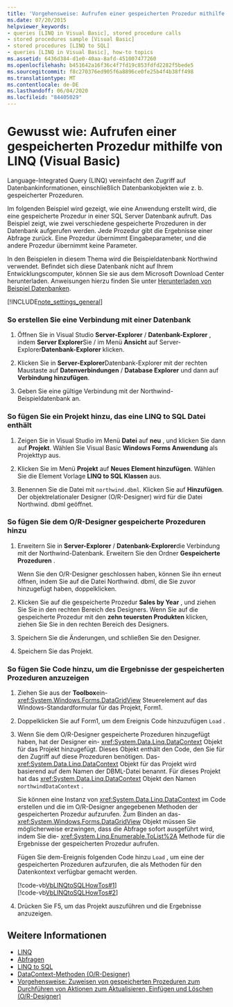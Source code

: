 ```yaml
---
title: 'Vorgehensweise: Aufrufen einer gespeicherten Prozedur mithilfe von LINQ'
ms.date: 07/20/2015
helpviewer_keywords:
- queries [LINQ in Visual Basic], stored procedure calls
- stored procedures sample [Visual Basic]
- stored procedures [LINQ to SQL]
- queries [LINQ in Visual Basic], how-to topics
ms.assetid: 6436d384-d1e0-40aa-8afd-451007477260
ms.openlocfilehash: b451642a16f36c4f7fd19c853fdfd2282f5bede5
ms.sourcegitcommit: f8c270376ed905f6a8896ce0fe25b4f4b38ff498
ms.translationtype: MT
ms.contentlocale: de-DE
ms.lasthandoff: 06/04/2020
ms.locfileid: "84405029"
---
```

# <a name="how-to-call-a-stored-procedure-by-using-linq-visual-basic"></a>Gewusst wie: Aufrufen einer gespeicherten Prozedur mithilfe von LINQ (Visual Basic)
Language-Integrated Query (LINQ) vereinfacht den Zugriff auf Datenbankinformationen, einschließlich Datenbankobjekten wie z. b. gespeicherter Prozeduren.  
  
 Im folgenden Beispiel wird gezeigt, wie eine Anwendung erstellt wird, die eine gespeicherte Prozedur in einer SQL Server Datenbank aufruft. Das Beispiel zeigt, wie zwei verschiedene gespeicherte Prozeduren in der Datenbank aufgerufen werden. Jede Prozedur gibt die Ergebnisse einer Abfrage zurück. Eine Prozedur übernimmt Eingabeparameter, und die andere Prozedur übernimmt keine Parameter.  
  
 In den Beispielen in diesem Thema wird die Beispieldatenbank Northwind verwendet. Befindet sich diese Datenbank nicht auf Ihrem Entwicklungscomputer, können Sie sie aus dem Microsoft Download Center herunterladen. Anweisungen hierzu finden Sie unter [Herunterladen von Beispiel Datenbanken](../../../../framework/data/adonet/sql/linq/downloading-sample-databases.md).  
  
[!INCLUDE[note_settings_general](~/includes/note-settings-general-md.md)]  
  
### <a name="to-create-a-connection-to-a-database"></a>So erstellen Sie eine Verbindung mit einer Datenbank  
  
1. Öffnen Sie in Visual Studio **Server-Explorer** / **Datenbank-Explorer** , indem **Server Explorer**Sie / im Menü **Ansicht** auf Server-Explorer**Datenbank-Explorer** klicken.  
  
2. Klicken Sie in **Server-Explorer**Datenbank-Explorer mit der rechten Maustaste auf **Datenverbindungen** / **Database Explorer** und dann auf **Verbindung hinzufügen**.  
  
3. Geben Sie eine gültige Verbindung mit der Northwind-Beispieldatenbank an.  
  
### <a name="to-add-a-project-that-contains-a-linq-to-sql-file"></a>So fügen Sie ein Projekt hinzu, das eine LINQ to SQL Datei enthält  
  
1. Zeigen Sie in Visual Studio im Menü **Datei** auf **neu** , und klicken Sie dann auf **Projekt**. Wählen Sie Visual Basic **Windows Forms Anwendung** als Projekttyp aus.  
  
2. Klicken Sie im Menü **Projekt** auf **Neues Element hinzufügen**. Wählen Sie die Element Vorlage **LINQ to SQL Klassen** aus.  
  
3. Benennen Sie die Datei mit `northwind.dbml`. Klicken Sie auf **Hinzufügen**. Der objektrelationaler Designer (O/R-Designer) wird für die Datei Northwind. dbml geöffnet.  
  
### <a name="to-add-stored-procedures-to-the-or-designer"></a>So fügen Sie dem O/R-Designer gespeicherte Prozeduren hinzu  
  
1. Erweitern Sie in **Server-Explorer** / **Datenbank-Explorer**die Verbindung mit der Northwind-Datenbank. Erweitern Sie den Ordner **Gespeicherte Prozeduren** .  
  
     Wenn Sie den O/R-Designer geschlossen haben, können Sie ihn erneut öffnen, indem Sie auf die Datei Northwind. dbml, die Sie zuvor hinzugefügt haben, doppelklicken.  
  
2. Klicken Sie auf die gespeicherte Prozedur **Sales by Year** , und ziehen Sie Sie in den rechten Bereich des Designers. Wenn Sie auf die gespeicherte Prozedur mit den **zehn teuersten Produkten** klicken, ziehen Sie Sie in den rechten Bereich des Designers.  
  
3. Speichern Sie die Änderungen, und schließen Sie den Designer.  
  
4. Speichern Sie das Projekt.  
  
### <a name="to-add-code-to-display-the-results-of-the-stored-procedures"></a>So fügen Sie Code hinzu, um die Ergebnisse der gespeicherten Prozeduren anzuzeigen  
  
1. Ziehen Sie aus der **Toolbox**ein- <xref:System.Windows.Forms.DataGridView> Steuerelement auf das Windows-Standardformular für das Projekt, Form1.  
  
2. Doppelklicken Sie auf Form1, um dem Ereignis Code hinzuzufügen `Load` .  
  
3. Wenn Sie dem O/R-Designer gespeicherte Prozeduren hinzugefügt haben, hat der Designer ein- <xref:System.Data.Linq.DataContext> Objekt für das Projekt hinzugefügt. Dieses Objekt enthält den Code, den Sie für den Zugriff auf diese Prozeduren benötigen. Das- <xref:System.Data.Linq.DataContext> Objekt für das Projekt wird basierend auf dem Namen der DBML-Datei benannt. Für dieses Projekt hat das <xref:System.Data.Linq.DataContext> Objekt den Namen `northwindDataContext` .  
  
     Sie können eine Instanz von <xref:System.Data.Linq.DataContext> im Code erstellen und die im O/R-Designer angegebenen Methoden der gespeicherten Prozedur aufzurufen. Zum Binden an das- <xref:System.Windows.Forms.DataGridView> Objekt müssen Sie möglicherweise erzwingen, dass die Abfrage sofort ausgeführt wird, indem Sie die- <xref:System.Linq.Enumerable.ToList%2A> Methode für die Ergebnisse der gespeicherten Prozedur aufrufen.  
  
     Fügen Sie dem-Ereignis folgenden Code hinzu `Load` , um eine der gespeicherten Prozeduren aufzurufen, die als Methoden für den Datenkontext verfügbar gemacht werden.  
  
     [!code-vb[VbLINQtoSQLHowTos#1](~/samples/snippets/visualbasic/VS_Snippets_VBCSharp/VbLINQtoSQLHowTos/VB/Form3.vb#1)]  
    [!code-vb[VbLINQtoSQLHowTos#2](~/samples/snippets/visualbasic/VS_Snippets_VBCSharp/VbLINQtoSQLHowTos/VB/Form3.vb#2)]  
  
4. Drücken Sie F5, um das Projekt auszuführen und die Ergebnisse anzuzeigen.  
  
## <a name="see-also"></a>Weitere Informationen

- [LINQ](index.md)
- [Abfragen](../../../language-reference/queries/index.md)
- [LINQ to SQL](../../../../framework/data/adonet/sql/linq/index.md)
- [DataContext-Methoden (O/R-Designer)](/visualstudio/data-tools/datacontext-methods-o-r-designer)
- [Vorgehensweise: Zuweisen von gespeicherten Prozeduren zum Durchführen von Aktionen zum Aktualisieren, Einfügen und Löschen (O/R-Designer)](/visualstudio/data-tools/how-to-assign-stored-procedures-to-perform-updates-inserts-and-deletes-o-r-designer)

